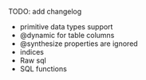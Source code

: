 TODO: add changelog

 - primitive data types support
 - @dynamic for table columns
 - @synthesize properties are ignored
 - indices
 - Raw sql
 - SQL functions
